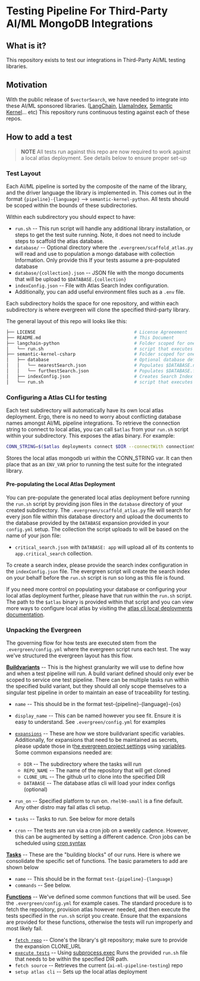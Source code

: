 # Testing Pipeline For Third-Party AI/ML MongoDB Integrations

## What is it?

This repository exists to test our integrations in Third-Party AI/ML testing libraries.

## Motivation

With the public release of `$vectorSearch`, we have needed to integrate into these AI/ML sponsored libraries. 
([LangChain](https://github.com/langchain-ai/langchainjs), [LlamaIndex](https://github.com/run-llama/llama_index), [Semantic Kernel](https://github.com/microsoft/semantic-kernel)... etc) This repository runs continuous testing against each of these repos.

## How to add a test
> **NOTE** All tests run against this repo are now required to work against a local atlas deployment. See details below to ensure proper set-up

### Test Layout

Each AI/ML pipeline is sorted by the composite of the name of the library, and the driver language the library is implemented in. This comes out in the format `{pipeline}-{language}` --> `semantic-kernel-python`. All tests should be scoped within the bounds of these subdirectories.

Within each subdirectory you should expect to have:
- `run.sh`  --  This run script will handle any additional library installation, or steps to get the test suite running. Note, it does not need to include steps to scaffold the atlas database.
- `database/` -- Optional directory where the `.evergreen/scaffold_atlas.py` will read and use to population a mongo database with collection Information. Only provide this If your tests assume a pre-populated database
- `database/{collection}.json` -- JSON file with the mongo documents that will be upload to `$DATABASE.{collection}`
- `indexConfig.json` -- File with Atlas Search Index configuration.
- Additionally, you can add useful environment files such as a `.env` file.

Each subdirectory holds the space for one repository, and within each subdirectory is where evergreen will clone the specified third-party library.

The general layout of this repo will looks like this:
```bash
├── LICENSE										# License Agreeement
├── README.md									# This Document
├── langchain-python							# Folder scoped for one Integration
│   └── run.sh									# script that executes test
├── semantic-kernel-csharp						# Folder scoped for one Integration
│   ├── database								# Optional database definition
│   │   └── nearestSearch.json					# Populates $DATABASE.nearestSearch
│   │   └── furthestSearch.json					# Populates $DATABASE.furthestSearch
│   ├── indexConfig.json						# Creates Search Index on $DATABASE
│   └── run.sh									# script that executes test
```

### Configuring a Atlas CLI for testing
Each test subdirectory will automatically have its own local atlas deployment. Ergo, there is no need to worry about conflicting database names amongst AI/ML pipeline integrations. To retrieve the connection string to connect to local atlas, you can call `$atlas` from your `run.sh` script within your subdirectory. This exposes the atlas binary. For example:

```bash
CONN_STRING=$($atlas deployments connect $DIR --connectWith connectionString)
```
Stores the local atlas mongodb uri within the CONN_STRING var. It can then place that as an `ENV_VAR` prior to running the test suite for the integrated library.

#### Pre-populating the Local Atlas Deployment
You can pre-populate the generated local atlas deployment before running the `run.sh` script by providing json files in the `database` directory of your created subdirectory. The `.evergreen/scaffold_atlas.py` file will search for every json file within this database directory and upload the documents to the database provided by the `DATABASE` expansion provided in your `config.yml` setup. The collection the script uploads to will be based on the name of your json file:
- `critical_search.json` with `DATABASE: app` will upload all of its contents to `app.critical_search` collection.

To create a search index, please provide the search index configuration in the `indexConfig.json` file. The evergreen script will create the search index on your behalf before the `run.sh` script is run so long as this file is found.

If you need more control on populating your database or configuring your local atlas deployment further, please have that run within the `run.sh` script. The path to the `$atlas` binary is provided within that script and you can view more ways to configure local atlas by visiting the [atlas cli local deployments documentation](https://www.mongodb.com/docs/atlas/cli/stable/atlas-cli-local-cloud/).

### Unpacking the Evergreen

The governing flow for how tests are executed stem from the `.evergreen/config.yml` where the evergreen script runs each test. The way we've structured the evergreen layout has this flow.

**[Buildvariants](https://docs.devprod.prod.corp.mongodb.com/evergreen/Project-Configuration/Project-Configuration-Files#build-variants)** -- This is the highest granularity we will use to define how and when a test pipeline will run. A build variant defined should only ever be scoped to service one test pipeline. There can be multiple tasks run within the specified build variant, but they should all only scope themselves to a singular test pipeline in order to maintain an ease of traceability for testing.

-   `name` -- This should be in the format test-{pipeline}-{language}-{os}
-   `display_name` -- This can be named however you see fit. Ensure it is easy to understand. See `.evergreen/config.yml` for examples
-   [`expansions`](https://docs.devprod.prod.corp.mongodb.com/evergreen/Project-Configuration/Project-Configuration-Files/#expansions) -- These are how we store buildvariant specific variables. Additionally, for expansions that need to be maintained as secrets, please update those in t[he evergreen project settings](https://spruce.mongodb.com/project/ai-ml-pipeline-testing/settings/variables) using [variables](https://docs.devprod.prod.corp.mongodb.com/evergreen/Project-Configuration/Project-and-Distro-Settings#variables). Some common expansions needed are:
    -   `DIR` -- The subdirectory where the tasks will run
    -   `REPO_NAME` -- The name of the repository that will get cloned
    -   `CLONE_URL` -- The github url to clone into the specified DIR
    -   `DATABASE` -- The database atlas cli will load your index configs (optional)

-   `run_on` -- Specified platform to run on. `rhel90-small` is a fine default. Any other distro may fail atlas cli setup.
-   `tasks` -- Tasks to run. See below for more details
-   `cron` -- The tests are run via a cron job on a weekly cadence. However, this can be augmented by setting a different cadence. Cron jobs can be scheduled using [cron syntax](https://crontab.guru/#0_0_*_*_0)

**[Tasks](https://docs.devprod.prod.corp.mongodb.com/evergreen/Project-Configuration/Project-Configuration-Files#tasks)** -- These are the "building blocks" of our runs. Here is where we consolidate the specific set of functions. The basic parameters to add are shown below

-   `name` -- This should be in the format `test-{pipeline}-{language}`
-   `commands` -- See below.

**[Functions](https://docs.devprod.prod.corp.mongodb.com/evergreen/Project-Configuration/Project-Configuration-Files#functions)** -- We've defined some common functions that will be used. See the `.evergreen/config.yml` for example cases. The standard procedure is to fetch the repository, provision atlas however needed, and then execute the tests specified in the `run.sh` script you create. Ensure that the expansions are provided for these functions, otherwise the tests will run improperly and most likely fail.

-   [`fetch repo`](https://github.com/mongodb-labs/ai-ml-pipeline-testing/blob/main/.evergreen/config.yml#L30) -- Clone's the library's git repository; make sure to provide the expansion CLONE_URL
-   [`execute tests`](https://github.com/mongodb-labs/ai-ml-pipeline-testing/blob/main/.evergreen/config.yml#L51) -- Using [subprocess.exec](https://docs.devprod.prod.corp.mongodb.com/evergreen/Project-Configuration/Project-Commands#subprocessexec) Runs the provided `run.sh` file that needs to be within the specified DIR path.
-   `fetch source` -- Retrieves the current (`ai-ml-pipeline-testing`) repo
-   `setup atlas cli` -- Sets up the local atlas deployment
